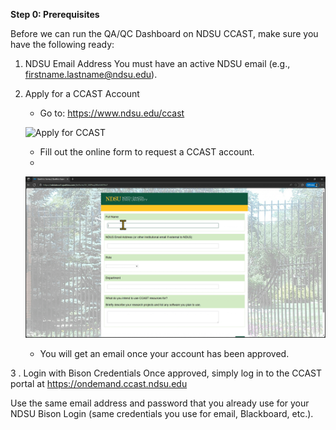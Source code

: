 **Step 0: Prerequisites**

Before we can run the QA/QC Dashboard on NDSU CCAST, make sure you have the following ready:

1. NDSU Email Address
    You must have an active NDSU email (e.g., firstname.lastname@ndsu.edu).

2. Apply for a CCAST Account

   * Go to: https://www.ndsu.edu/ccast

   ![Apply for CCAST](assets/1-Apply%20for%20CCAST.gif)

   * Fill out the online form to request a CCAST account.
   * 
   ![Online Form](assets/2-Online%20form.gif)

   *  You will get an email once your account has been approved.



3 . Login with Bison Credentials
    Once approved, simply log in to the CCAST portal at https://ondemand.ccast.ndsu.edu

Use the same email address and password that you already use for your NDSU Bison Login (same credentials you use for email, Blackboard, etc.).
